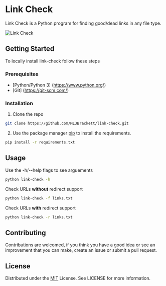 # Link Check

Link Check is a Python program for finding good/dead links in any file type.

![Link Check](https://i.imgur.com/NQogvnF.gif)

## Getting Started

To locally install link-check follow these steps

### Prerequisites
* [Python/Python 3] (https://www.python.org/)
* [Git] (https://git-scm.com/)

### Installation

1. Clone the repo
```bash
git clone https://github.com/MLJBrackett/link-check.git
```
2. Use the package manager [pip](https://pip.pypa.io/en/stable/) to install the requirements.
```bash
pip install -r requirements.txt
```

## Usage

Use the -h/--help flags to see arguements
```bash
python link-check -h
```
Check URLs **without** redirect support
```bash
python link-check -f links.txt
```
Check URLs **with** redirect support

```bash
python link-check -r links.txt
```
## Contributing
Contributions are welcomed, if you think you have a good idea or see an improvement that you can make, create an issue or submit a pull request.

## License
Distributed under the [MIT](https://choosealicense.com/licenses/mit/) License. See LICENSE for more information.
